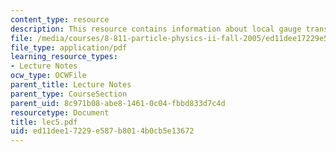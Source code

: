 ```yaml
---
content_type: resource
description: This resource contains information about local gauge transformation.
file: /media/courses/8-811-particle-physics-ii-fall-2005/ed11dee17229e587b8014b0cb5e13672_lec5.pdf
file_type: application/pdf
learning_resource_types:
- Lecture Notes
ocw_type: OCWFile
parent_title: Lecture Notes
parent_type: CourseSection
parent_uid: 8c971b08-abe8-1461-0c04-fbbd833d7c4d
resourcetype: Document
title: lec5.pdf
uid: ed11dee1-7229-e587-b801-4b0cb5e13672
---
```

